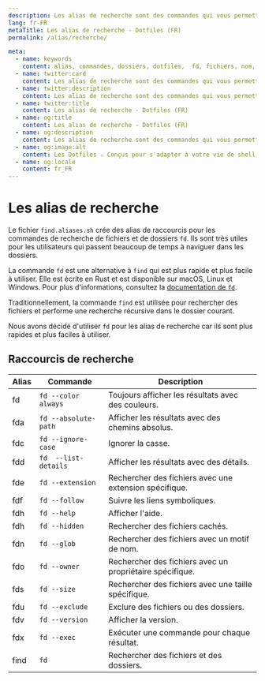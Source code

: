 ```yaml
---
description: Les alias de recherche sont des commandes qui vous permettent de trouver des fichiers ou des dossiers en fonction de leur nom. Ils sont très utiles pour les utilisateurs qui passent beaucoup de temps à naviguer dans les dossiers.
lang: fr-FR
metaTitle: Les alias de recherche - Dotfiles (FR)
permalink: /alias/recherche/

meta:
  - name: keywords
    content: alias, commandes, dossiers, dotfiles,  fd, fichiers, nom, recherche, trouver
  - name: twitter:card
    content: Les alias de recherche sont des commandes qui vous permettent de trouver des fichiers ou des dossiers en fonction de leur nom. Ils sont très utiles pour les utilisateurs qui passent beaucoup de temps à naviguer dans les dossiers.
  - name: twitter:description
    content: Les alias de recherche sont des commandes qui vous permettent de trouver des fichiers ou des dossiers en fonction de leur nom. Ils sont très utiles pour les utilisateurs qui passent beaucoup de temps à naviguer dans les dossiers.
  - name: twitter:title
    content: Les alias de recherche - Dotfiles (FR)
  - name: og:title
    content: Les alias de recherche - Dotfiles (FR)
  - name: og:description
    content: Les alias de recherche sont des commandes qui vous permettent de trouver des fichiers ou des dossiers en fonction de leur nom. Ils sont très utiles pour les utilisateurs qui passent beaucoup de temps à naviguer dans les dossiers.
  - name: og:image:alt
    content: Les Dotfiles - Conçus pour s'adapter à votre vie de shell
  - name: og:locale
    content: fr_FR
---
```


# Les alias de recherche

Le fichier `find.aliases.sh` crée des alias de raccourcis pour les commandes de
recherche de fichiers et de dossiers `fd`. Ils sont très utiles pour les
utilisateurs qui passent beaucoup de temps à naviguer dans les dossiers.

La commande `fd` est une alternative à `find` qui est plus rapide et plus facile
à utiliser. Elle est écrite en Rust et est disponible sur macOS, Linux et
Windows. Pour plus d'informations, consultez la [documentation de `fd`][fd].

Traditionnellement, la commande `find` est utilisée pour rechercher des fichiers
et performe une recherche récursive dans le dossier courant.

Nous avons décidé d'utiliser `fd` pour les alias de recherche car ils sont plus
rapides et plus faciles à utiliser.

## Raccourcis de recherche

| Alias | Commande | Description |
| ----- | ----- | ----- |
| fd | `fd --color always` | Toujours afficher les résultats avec des couleurs. |
| fda | `fd --absolute-path` | Afficher les résultats avec des chemins absolus. |
| fdc | `fd --ignore-case` | Ignorer la casse. |
| fdd | `fd  --list-details` | Afficher les résultats avec des détails. |
| fde | `fd --extension` | Rechercher des fichiers avec une extension spécifique. |
| fdf | `fd --follow` | Suivre les liens symboliques. |
| fdh | `fd --help` | Afficher l'aide. |
| fdh | `fd --hidden` | Rechercher des fichiers cachés. |
| fdn | `fd --glob` | Rechercher des fichiers avec un motif de nom. |
| fdo | `fd --owner` | Rechercher des fichiers avec un propriétaire spécifique. |
| fds | `fd --size` | Rechercher des fichiers avec une taille spécifique. |
| fdu | `fd --exclude` | Exclure des fichiers ou des dossiers. |
| fdv | `fd --version` | Afficher la version. |
| fdx | `fd --exec` | Exécuter une commande pour chaque résultat. |
| find | `fd` | Rechercher des fichiers et des dossiers. |

[fd]:https://github.com/sharkdp/fd
